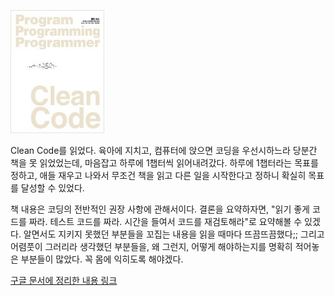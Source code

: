 ![CleanCode](CleanCode.jpg)

Clean Code를 읽었다. 육아에 지치고, 컴퓨터에 앉으면 코딩을 우선시하느라 당분간 책을 못 읽었었는데, 마음잡고 하루에 1챕터씩 읽어내려갔다. 하루에 1챕터라는 목표를 정하고, 애들 재우고 나와서 무조건 책을 읽고 다른 일을 시작한다고 정하니 확실히 목표를 달성할 수 있었다.

 책 내용은 코딩의 전반적인 권장 사항에 관해서이다. 결론을 요약하자면, "읽기 좋게 코드를 짜라. 테스트 코드를 짜라. 시간을 들여서 코드를 재검토해라"로 요약해볼 수 있겠다. 알면서도 지키지 못했던 부분들을 꼬집는 내용을 읽을 때마다 뜨끔뜨끔했다;; 그리고 어렴풋이 그러리라 생각했던 부분들을, 왜 그런지, 어떻게 해야하는지를 명확히 적어놓은 부분들이 많았다. 꼭 몸에 익히도록 해야겠다.


[구글 문서에 정리한 내용 링크](https://docs.google.com/document/d/1jLGEkWy5V7CCus5gWjioVJNMoAk3aBgRJHVISuA_hnE/pub)
